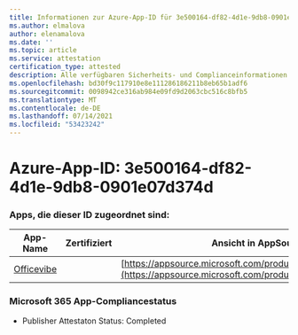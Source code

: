 ```yaml
---
title: Informationen zur Azure-App-ID für 3e500164-df82-4d1e-9db8-0901e07d374d
ms.author: elmalova
author: elenamalova
ms.date: ''
ms.topic: article
ms.service: attestation
certification_type: attested
description: Alle verfügbaren Sicherheits- und Complianceinformationen für 3e500164-df82-4d1e-9db8-0901e07d374d.
ms.openlocfilehash: bd30f9c117910e8e111286186211b8eb65b1adf6
ms.sourcegitcommit: 0098942ce316ab984e09fd9d2063cbc516c8bfb5
ms.translationtype: MT
ms.contentlocale: de-DE
ms.lasthandoff: 07/14/2021
ms.locfileid: "53423242"
---
```

# <a name="azure-app-id-3e500164-df82-4d1e-9db8-0901e07d374d"></a>Azure-App-ID: 3e500164-df82-4d1e-9db8-0901e07d374d


### <a name="apps-associated-with-this-id"></a>Apps, die dieser ID zugeordnet sind:
| **App-Name** | **Zertifiziert** | **Ansicht in AppSource** |
|-|-|-|
| [Officevibe](https://docs.microsoft.com/en-us/microsoft-365-app-certification/forward/WA200002508) |  | [https://appsource.microsoft.com/product/office/WA200002508](https://appsource.microsoft.com/product/office/WA200002508) |

### <a name="microsoft-365-app-compliance-status"></a>Microsoft 365 App-Compliancestatus
- Publisher Attestaton Status: Completed

